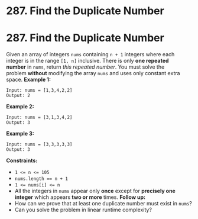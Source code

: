 # 287. Find the Duplicate Number

# 287. Find the Duplicate Number
Given an array of integers `nums` containing `n + 1` integers where each integer is in the range `[1, n]` inclusive.
There is only **one repeated number** in `nums`, return *this repeated number*.
You must solve the problem **without** modifying the array `nums` and uses only constant extra space.
**Example 1:**
```
Input: nums = [1,3,4,2,2]
Output: 2
```
**Example 2:**
```
Input: nums = [3,1,3,4,2]
Output: 3
```
**Example 3:**
```
Input: nums = [3,3,3,3,3]
Output: 3
```
**Constraints:**
- `1 <= n <= 105`
- `nums.length == n + 1`
- `1 <= nums[i] <= n`
- All the integers in `nums` appear only **once** except for **precisely one integer** which appears **two or more** times.
**Follow up:**
- How can we prove that at least one duplicate number must exist in `nums`?
- Can you solve the problem in linear runtime complexity?